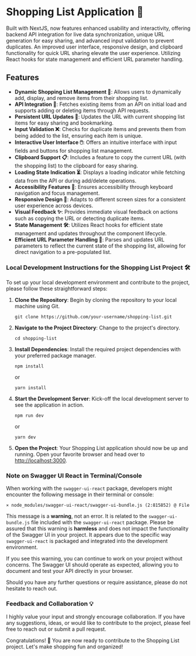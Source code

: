 # Shopping List Application 🛒

Built with NextJS, now features enhanced usability and interactivity, offering backend API integration for live data synchronization, unique URL generation for easy sharing, and advanced input validation to prevent duplicates. An improved user interface, responsive design, and clipboard functionality for quick URL sharing elevate the user experience. Utilizing React hooks for state management and efficient URL parameter handling.

## Features

-   **Dynamic Shopping List Management 📝**: Allows users to dynamically add, display, and remove items from their shopping list.
-   **API Integration 🔄**: Fetches existing items from an API on initial load and supports adding or deleting items through API requests.
-   **Persistent URL Updates 🔗**: Updates the URL with current shopping list items for easy sharing and bookmarking.
-   **Input Validation ❌**: Checks for duplicate items and prevents them from being added to the list, ensuring each item is unique.
-   **Interactive User Interface 🖱️**: Offers an intuitive interface with input fields and buttons for shopping list management.
-   **Clipboard Support 📋**: Includes a feature to copy the current URL (with the shopping list) to the clipboard for easy sharing.
-   **Loading State Indication ⏳**: Displays a loading indicator while fetching data from the API or during add/delete operations.
-   **Accessibility Features 🤝**: Ensures accessibility through keyboard navigation and focus management.
-   **Responsive Design 📱**: Adapts to different screen sizes for a consistent user experience across devices.
-   **Visual Feedback ✨**: Provides immediate visual feedback on actions such as copying the URL or detecting duplicate items.
-   **State Management 🛠️**: Utilizes React hooks for efficient state management and updates throughout the component lifecycle.
-   **Efficient URL Parameter Handling 🔧**: Parses and updates URL parameters to reflect the current state of the shopping list, allowing for direct navigation to a pre-populated list.

### Local Development Instructions for the Shopping List Project 🛠️

To set up your local development environment and contribute to the project, please follow these straightforward steps:

1. **Clone the Repository**: Begin by cloning the repository to your local machine using Git.

    ```
    git clone https://github.com/your-username/shopping-list.git
    ```

2. **Navigate to the Project Directory**: Change to the project's directory.

    ```
    cd shopping-list
    ```

3. **Install Dependencies**: Install the required project dependencies with your preferred package manager.

    ```
    npm install
    ```

    or

    ```
    yarn install
    ```

4. **Start the Development Server**: Kick-off the local development server to see the application in action.

    ```
    npm run dev
    ```

    or

    ```
    yarn dev
    ```

5. **Open the Project**: Your Shopping List application should now be up and running. Open your favorite browser and head over to [http://localhost:3000](http://localhost:3000).

### Note on Swagger UI React in Terminal/Console

When working with the `swagger-ui-react` package, developers might encounter the following message in their terminal or console:

```
⨯ node_modules/swagger-ui-react/swagger-ui-bundle.js (2:815852) @ File
```

This message is a **warning**, not an error. It is related to the `swagger-ui-bundle.js` file included with the `swagger-ui-react` package. Please be assured that this warning is **harmless** and does not impact the functionality of the Swagger UI in your project. It appears due to the specific way `swagger-ui-react` is packaged and integrated into the development environment.

If you see this warning, you can continue to work on your project without concerns. The Swagger UI should operate as expected, allowing you to document and test your API directly in your browser.

Should you have any further questions or require assistance, please do not hesitate to reach out.

### Feedback and Collaboration 💡

I highly value your input and strongly encourage collaboration. If you have any suggestions, ideas, or would like to contribute to the project, please feel free to reach out or submit a pull request.

Congratulations! 🎉 You are now ready to contribute to the Shopping List project. Let's make shopping fun and organized!

